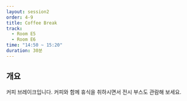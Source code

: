 ```yaml
---
layout: session2
order: 4-9
title: Coffee Break
track:
  - Room E5
  - Room E6
time: "14:50 ~ 15:20"
duration: 30분
---
```


## 개요
커피 브레이크입니다. 커피와 함께 휴식을 취하시면서 전시 부스도 관람해 보세요.
